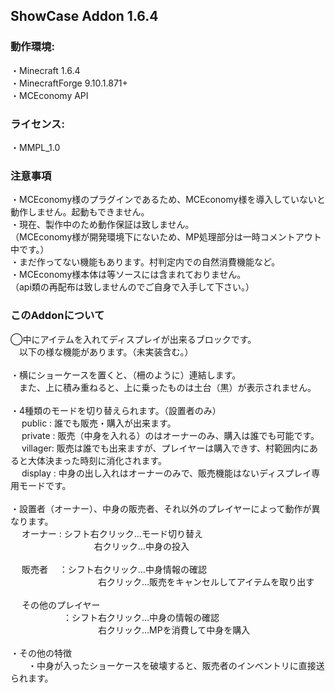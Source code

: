 ## ShowCase Addon 1.6.4

### 動作環境:
・Minecraft 1.6.4
<br>・MinecraftForge 9.10.1.871+
<br>・MCEconomy API
 
### ライセンス:
・MMPL_1.0


### 注意事項
・MCEconomy様のプラグインであるため、MCEconomy様を導入していないと動作しません。起動もできません。
<br>・現在、製作中のため動作保証は致しません。
<br>（MCEconomy様が開発環境下にないため、MP処理部分は一時コメントアウト中です。）
<br>・まだ作ってない機能もあります。村判定内での自然消費機能など。
<br>・MCEconomy様本体は等ソースには含まれておりません。
<br>（api類の再配布は致しませんのでご自身で入手して下さい。）

### このAddonについて
◯中にアイテムを入れてディスプレイが出来るブロックです。
<br>　以下の様な機能があります。（未実装含む。）
<br>
<br>・横にショーケースを置くと、（柵のように）連結します。
<br>　また、上に積み重ねると、上に乗ったものは土台（黒）が表示されません。
<br>
<br>・4種類のモードを切り替えられます。（設置者のみ）
<br>　 public  : 誰でも販売・購入が出来ます。
<br>　 private : 販売（中身を入れる）のはオーナーのみ、購入は誰でも可能です。
<br>　 villager: 販売は誰でも出来ますが、プレイヤーは購入できす、村範囲内にあると大体決まった時刻に消化されます。
<br>　 display : 中身の出し入れはオーナーのみで、販売機能はないディスプレイ専用モードです。
<br>
<br>・設置者（オーナー）、中身の販売者、それ以外のプレイヤーによって動作が異なります。
<br>　 オーナー : シフト右クリック…モード切り替え
<br>　 　　　　　　　　 右クリック…中身の投入
<br>
<br>　 販売者　 ：シフト右クリック…中身情報の確認
<br>　　　　　　　　　　右クリック…販売をキャンセルしてアイテムを取り出す
<br>
<br>　 その他のプレイヤー
<br>　　　　　　：シフト右クリック…中身の情報の確認
<br>　　　　　　　　　　右クリック…MPを消費して中身を購入
<br>
<br>・その他の特徴
<br>　　・中身が入ったショーケースを破壊すると、販売者のインベントリに直接送られます。

